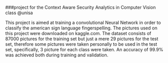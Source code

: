 ###project for the Context Aware Security Analytics in Computer Vision class @unisa

 This project is aimed at training a convolutional Neural Network in order to classify the american sign language fingerspelling. The pictures used on this project were downloaded on kaggle.com. The dataset consists of 87000 pictures for the training set but just a mere 29 pictures for the test set, therefore some pictures were taken personally to be used in the test set, specifically, 3 picture for each class were taken. An accuracy of 99.9% was achieved both during training and validation.